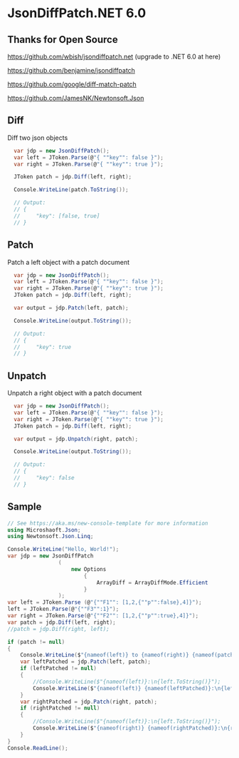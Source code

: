 # JsonDiffPatch.NET 6.0

## Thanks for Open Source

https://github.com/wbish/jsondiffpatch.net (upgrade to .NET 6.0 at here)

https://github.com/benjamine/jsondiffpatch

https://github.com/google/diff-match-patch

https://github.com/JamesNK/Newtonsoft.Json

## Diff
Diff two json objects
```C#
  var jdp = new JsonDiffPatch();
  var left = JToken.Parse(@"{ ""key"": false }");
  var right = JToken.Parse(@"{ ""key"": true }");

  JToken patch = jdp.Diff(left, right);

  Console.WriteLine(patch.ToString());

  // Output:
  // {
  //     "key": [false, true]
  // }

```

## Patch
Patch a left object with a patch document
```C#
  var jdp = new JsonDiffPatch();
  var left = JToken.Parse(@"{ ""key"": false }");
  var right = JToken.Parse(@"{ ""key"": true }");
  JToken patch = jdp.Diff(left, right);

  var output = jdp.Patch(left, patch);

  Console.WriteLine(output.ToString());

  // Output:
  // {
  //     "key": true
  // }
```

## Unpatch
Unpatch a right object with a patch document
```C#
  var jdp = new JsonDiffPatch();
  var left = JToken.Parse(@"{ ""key"": false }");
  var right = JToken.Parse(@"{ ""key"": true }");
  JToken patch = jdp.Diff(left, right);

  var output = jdp.Unpatch(right, patch);

  Console.WriteLine(output.ToString());

  // Output:
  // {
  //     "key": false
  // }
```

## Sample
```c#
// See https://aka.ms/new-console-template for more information
using Microshaoft.Json;
using Newtonsoft.Json.Linq;

Console.WriteLine("Hello, World!");
var jdp = new JsonDiffPatch
                (
                    new Options
                        { 
                            ArrayDiff = ArrayDiffMode.Efficient
                        }
                );
var left = JToken.Parse (@"{""F1"": [1,2,{""p"":false},4]}");
left = JToken.Parse(@"{""F3"":1}");
var right = JToken.Parse(@"{""F2"": [1,2,{""p"":true},4]}");
var patch = jdp.Diff(left, right);
//patch = jdp.Diff(right, left);

if (patch != null)
{
    Console.WriteLine($"{nameof(left)} to {nameof(right)} {nameof(patch)}:\n{patch.ToString()}");
    var leftPatched = jdp.Patch(left, patch);
    if (leftPatched != null)
    {
        //Console.WriteLine($"{nameof(left)}:\n{left.ToString()}");
        Console.WriteLine($"{nameof(left)} {nameof(leftPatched)}:\n{leftPatched.ToString()}");
    }
    var rightPatched = jdp.Patch(right, patch);
    if (rightPatched != null)
    {
        //Console.WriteLine($"{nameof(left)}:\n{left.ToString()}");
        Console.WriteLine($"{nameof(right)} {nameof(rightPatched)}:\n{rightPatched.ToString()}");
    }
}
Console.ReadLine();

```